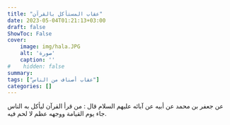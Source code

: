 ```yaml
---
title: "عقاب المستأكل بالقرآن"
date: 2023-05-04T01:21:13+03:00
draft: false
ShowToc: False
cover:
    image: img/hala.JPG
    alt: 'صورة'
    caption: ''
#    hidden: false
summary: 
tags: ["عقاب أصناف من الناس"]
categories: []
---
```

عن جعفر بن محمد عن أبيه عن آبائه عليهم
السلام قال : من قرأ القرآن ليأكل به الناس جاء يوم القيامة ووجهه 
عظم لا لحم فيه.

